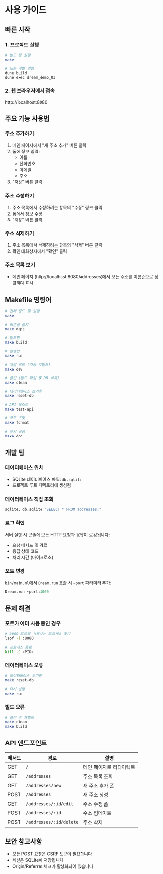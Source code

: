# 사용 가이드

## 빠른 시작

### 1. 프로젝트 실행

```bash
# 빌드 및 실행
make

# 또는 개별 명령
dune build
dune exec dream_demo_03
```

### 2. 웹 브라우저에서 접속

http://localhost:8080

## 주요 기능 사용법

### 주소 추가하기

1. 메인 페이지에서 "새 주소 추가" 버튼 클릭
2. 폼에 정보 입력:
   - 이름
   - 전화번호
   - 이메일
   - 주소
3. "저장" 버튼 클릭

### 주소 수정하기

1. 주소 목록에서 수정하려는 항목의 "수정" 링크 클릭
2. 폼에서 정보 수정
3. "저장" 버튼 클릭

### 주소 삭제하기

1. 주소 목록에서 삭제하려는 항목의 "삭제" 버튼 클릭
2. 확인 대화상자에서 "확인" 클릭

### 주소 목록 보기

- 메인 페이지 (http://localhost:8080/addresses)에서 모든 주소를 이름순으로 정렬하여 표시

## Makefile 명령어

```bash
# 전체 빌드 및 실행
make

# 의존성 설치
make deps

# 빌드만
make build

# 실행만
make run

# 개발 모드 (자동 재빌드)
make dev

# 클린 (빌드 파일 및 DB 삭제)
make clean

# 데이터베이스 초기화
make reset-db

# API 테스트
make test-api

# 코드 포맷
make format

# 문서 생성
make doc
```

## 개발 팁

### 데이터베이스 위치

- SQLite 데이터베이스 파일: `db.sqlite`
- 프로젝트 루트 디렉토리에 생성됨

### 데이터베이스 직접 조회

```bash
sqlite3 db.sqlite "SELECT * FROM addresses;"
```

### 로그 확인

서버 실행 시 콘솔에 모든 HTTP 요청과 응답이 로깅됩니다:
- 요청 메서드 및 경로
- 응답 상태 코드
- 처리 시간 (마이크로초)

### 포트 변경

`bin/main.ml`에서 `Dream.run` 호출 시 `~port` 파라미터 추가:

```ocaml
Dream.run ~port:3000
```

## 문제 해결

### 포트가 이미 사용 중인 경우

```bash
# 8080 포트를 사용하는 프로세스 찾기
lsof -i :8080

# 프로세스 종료
kill -9 <PID>
```

### 데이터베이스 오류

```bash
# 데이터베이스 초기화
make reset-db

# 다시 실행
make run
```

### 빌드 오류

```bash
# 클린 후 재빌드
make clean
make build
```

## API 엔드포인트

| 메서드 | 경로 | 설명 |
|--------|------|------|
| GET | `/` | 메인 페이지로 리다이렉트 |
| GET | `/addresses` | 주소 목록 조회 |
| GET | `/addresses/new` | 새 주소 추가 폼 |
| POST | `/addresses` | 새 주소 생성 |
| GET | `/addresses/:id/edit` | 주소 수정 폼 |
| POST | `/addresses/:id` | 주소 업데이트 |
| POST | `/addresses/:id/delete` | 주소 삭제 |

## 보안 참고사항

- 모든 POST 요청은 CSRF 토큰이 필요합니다
- 세션은 SQLite에 저장됩니다
- Origin/Referrer 체크가 활성화되어 있습니다
